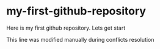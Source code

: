 # my-first-github-repository
Here is my first github repository. Lets get start

This line was modified manually during conflicts resolution
